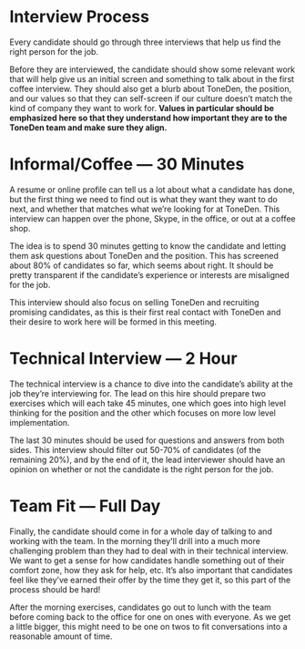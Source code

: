 # Interview Process

Every candidate should go through three interviews that help us find the right person for the job.

Before they are interviewed, the candidate should show some relevant work that will help give us an initial screen and something to talk about in the first coffee interview. They should also get a blurb about ToneDen, the position, and our values so that they can self-screen if our culture doesn’t match the kind of company they want to work for. **Values in particular should be emphasized here so that they understand how important they are to the ToneDen team and make sure they align.**

# Informal/Coffee — 30 Minutes

A resume or online profile can tell us a lot about what a candidate has done, but the first thing we need to find out is what they want they want to do next, and whether that matches what we’re looking for at ToneDen. This interview can happen over the phone, Skype, in the office, or out at a coffee shop.

The idea is to spend 30 minutes getting to know the candidate and letting them ask questions about ToneDen and the position. This has screened about 80% of candidates so far, which seems about right. It should be pretty transparent if the candidate’s experience or interests are misaligned for the job.

This interview should also focus on selling ToneDen and recruiting promising candidates, as this is their first real contact with ToneDen and their desire to work here will be formed in this meeting.

# Technical Interview — 2 Hour

The technical interview is a chance to dive into the candidate’s ability at the job they’re interviewing for. The lead on this hire should prepare two exercises which will each take 45 minutes, one which goes into high level thinking for the position and the other which focuses on more low level implementation.

The last 30 minutes should be used for questions and answers from both sides. This interview should filter out 50-70% of candidates (of the remaining 20%), and by the end of it, the lead interviewer should have an opinion on whether or not the candidate is the right person for the job.

# Team Fit — Full Day

Finally, the candidate should come in for a whole day of talking to and working with the team. In the morning they'll drill into a much more challenging problem than they had to deal with in their technical interview. We want to get a sense for how candidates handle something out of their comfort zone, how they ask for help, etc. It’s also important that candidates feel like they’ve earned their offer by the time they get it, so this part of the process should be hard!

After the morning exercises, candidates go out to lunch with the team before coming back to the office for one on ones with everyone. As we get a little bigger, this might need to be one on twos to fit conversations into a reasonable amount of time.
